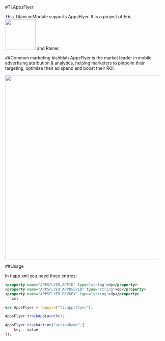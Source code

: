 #Ti.AppsFlyer

This TitaniumModule supports AppsFlyer.  It is o project of Eric <img src="http://i.imgur.com/MUQN5dC.png" width=100 /> and Rainer.

##Common marketing blahblah
AppsFlyer is the market leader in mobile advertising attribution & analytics, helping marketers to pinpoint their targeting, optimize their ad spend and boost their ROI.

<img src="https://www.appsflyer.com/wp-content/uploads/2014/11/New-HP2-new-dashboard.png" width=600 />


##Usage


In tiapp.xml you need three entries:
```xml
<property name="APPSFLYER_APPID" type="string">dp</property>
<property name="APPSFLYER_APPUSERID" type="string">dp</property>
<property name="APPSFLYER_DEVKEY" type="string">dp</property>
```xml

```

```javascript
var AppsFlyer = require("ti.appsflyer");

AppsFlyer.trackAppLaunch();

AppsFlyer.trackAction("actionName",{
    key : value
});





```
